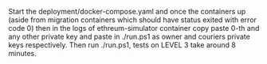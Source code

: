 Start the deployment/docker-compose.yaml and once the containers up
(aside from migration containers which should have status exited with error code 0)
then in the logs of ethreum-simulator container copy paste 0-th and any other
private key and paste in ./run.ps1 as owner and couriers private keys respectively.
Then run ./run.ps1, tests on LEVEL 3 take around 8 minutes.
